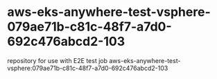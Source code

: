 # aws-eks-anywhere-test-vsphere-079ae71b-c81c-48f7-a7d0-692c476abcd2-103
repository for use with E2E test job aws-eks-anywhere-test-vsphere:079ae71b-c81c-48f7-a7d0-692c476abcd2-103
